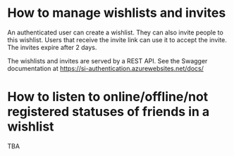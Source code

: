# How to manage wishlists and invites

An authenticated user can create a wishlist. They can also invite people to this wishlist.
Users that receive the invite link can use it to accept the invite. The invites expire after 2 days.

The wishlists and invites are served by a REST API.
See the Swagger documentation at https://si-authentication.azurewebsites.net/docs/

# How to listen to online/offline/not registered statuses of friends in a wishlist

TBA